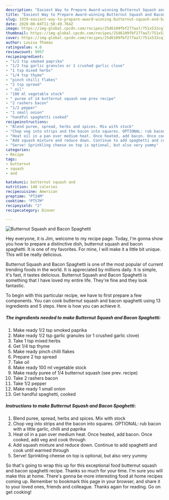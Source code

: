 ```yaml
---
description: "Easiest Way to Prepare Award-winning Butternut Squash and Bacon Spaghetti"
title: "Easiest Way to Prepare Award-winning Butternut Squash and Bacon Spaghetti"
slug: 1939-easiest-way-to-prepare-award-winning-butternut-squash-and-bacon-spaghetti
date: 2020-08-04T11:58:49.764Z
image: https://img-global.cpcdn.com/recipes/25d6109fbf277aa7/751x532cq70/butternut-squash-and-bacon-spaghetti-recipe-main-photo.jpg
thumbnail: https://img-global.cpcdn.com/recipes/25d6109fbf277aa7/751x532cq70/butternut-squash-and-bacon-spaghetti-recipe-main-photo.jpg
cover: https://img-global.cpcdn.com/recipes/25d6109fbf277aa7/751x532cq70/butternut-squash-and-bacon-spaghetti-recipe-main-photo.jpg
author: Louisa Thomas
ratingvalue: 4.6
reviewcount: 9957
recipeingredient:
- "1/2 tsp smoked paprika"
- "1/2 tsp garlic granules or 1 crushed garlic clove"
- "1 tsp mixed herbs"
- "1/4 tsp thyme"
- "pinch chilli flakes"
- "2 tsp spread"
- " oil"
- "100 ml vegetable stock"
- " puree of 14 butternut squash see prev recipe"
- "2 rashers bacon"
- "1/2 pepper"
- "1 small onion"
- "handful spaghetti cooked"
recipeinstructions:
- "Blend puree, spread, herbs and spices. Mix with stock"
- "Chop veg into strips and the bacon into squares. OPTIONAL: rub bacon with a little garlic, chilli and paprika"
- "Heat oil in a pan over medium heat. Once heated, add bacon. Once cooked, add veg and cook through"
- "Add squash mixture and reduce down. Continue to add spaghetti and cook until warmed through"
- "Serve! Sprinkling cheese on top is optional, but also very yummy"
categories:
- Recipe
tags:
- butternut
- squash
- and

katakunci: butternut squash and 
nutrition: 148 calories
recipecuisine: American
preptime: "PT24M"
cooktime: "PT57M"
recipeyield: "2"
recipecategory: Dinner

---
```



![Butternut Squash and Bacon Spaghetti](https://img-global.cpcdn.com/recipes/25d6109fbf277aa7/751x532cq70/butternut-squash-and-bacon-spaghetti-recipe-main-photo.jpg)

Hey everyone, it is Jim, welcome to my recipe page. Today, I'm gonna show you how to prepare a distinctive dish, butternut squash and bacon spaghetti. It is one of my favorites. For mine, I will make it a little bit unique. This will be really delicious.



Butternut Squash and Bacon Spaghetti is one of the most popular of current trending foods in the world. It is appreciated by millions daily. It is simple, it's fast, it tastes delicious. Butternut Squash and Bacon Spaghetti is something that I have loved my entire life. They're fine and they look fantastic.


To begin with this particular recipe, we have to first prepare a few components. You can cook butternut squash and bacon spaghetti using 13 ingredients and 5 steps. Here is how you can achieve it.

<!--inarticleads1-->

##### The ingredients needed to make Butternut Squash and Bacon Spaghetti:

1. Make ready 1/2 tsp smoked paprika
1. Make ready 1/2 tsp garlic granules (or 1 crushed garlic clove)
1. Take 1 tsp mixed herbs
1. Get 1/4 tsp thyme
1. Make ready pinch chilli flakes
1. Prepare 2 tsp spread
1. Take  oil
1. Make ready 100 ml vegetable stock
1. Make ready  puree of 1/4 butternut squash (see prev. recipe)
1. Take 2 rashers bacon
1. Take 1/2 pepper
1. Make ready 1 small onion
1. Get handful spaghetti, cooked




<!--inarticleads2-->

##### Instructions to make Butternut Squash and Bacon Spaghetti:

1. Blend puree, spread, herbs and spices. Mix with stock
1. Chop veg into strips and the bacon into squares. OPTIONAL: rub bacon with a little garlic, chilli and paprika
1. Heat oil in a pan over medium heat. Once heated, add bacon. Once cooked, add veg and cook through
1. Add squash mixture and reduce down. Continue to add spaghetti and cook until warmed through
1. Serve! Sprinkling cheese on top is optional, but also very yummy




So that's going to wrap this up for this exceptional food butternut squash and bacon spaghetti recipe. Thanks so much for your time. I'm sure you will make this at home. There's gonna be more interesting food at home recipes coming up. Remember to bookmark this page in your browser, and share it to your loved ones, friends and colleague. Thanks again for reading. Go on get cooking!
